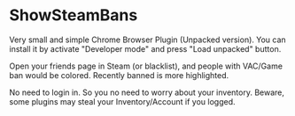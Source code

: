 # ShowSteamBans

Very small and simple Chrome Browser Plugin (Unpacked version). You can install it by activate "Developer mode" and press "Load unpacked" button.

Open your friends page in Steam (or blacklist), and people with VAC/Game ban would be colored. Recently banned is more highlighted.

No need to login in. So you no need to worry about your inventory. Beware, some plugins may steal your Inventory/Account if you logged.
